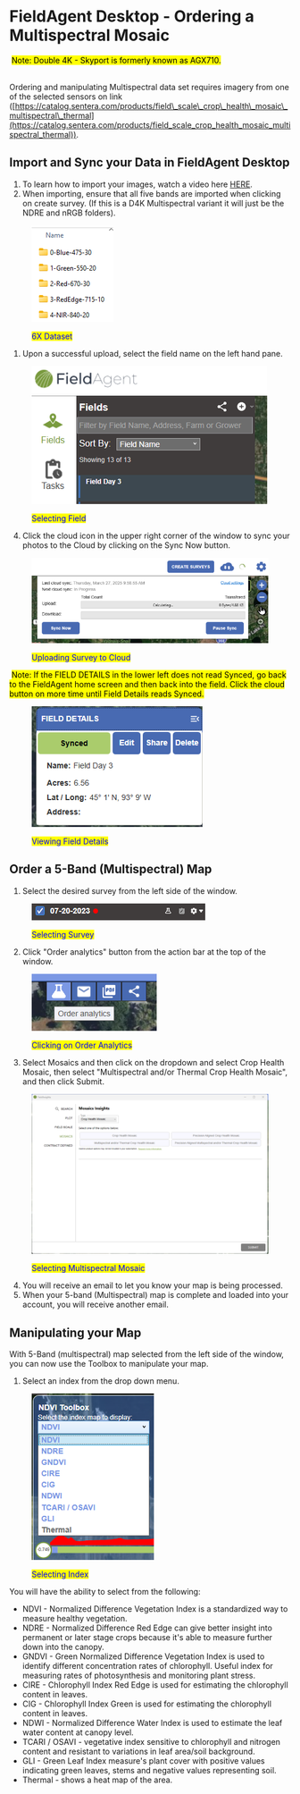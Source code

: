 # FieldAgent Desktop - Ordering a Multispectral Mosaic

<img src="https://img.zohostatic.com/zde/static/images/file.png" alt="" data-size="line"> <mark style="background-color:yellow;">Note: Double 4K - Skyport is formerly known as AGX710.</mark>

&#x20;\
Ordering and manipulating Multispectral data set requires imagery from one of the selected sensors on link ([https://catalog.sentera.com/products/field\_scale\_crop\_health\_mosaic\_multispectral\_thermal](https://catalog.sentera.com/products/field_scale_crop_health_mosaic_multispectral_thermal)).

## Import and Sync your Data in FieldAgent Desktop

1. &#x20;To learn how to import your images, watch a video here [HERE](fieldagent-importing-images.md).
2. &#x20;When importing, ensure that all five bands are imported when clicking on create survey. (If this is a D4K Multispectral variant it will just be the NDRE and nRGB folders).

<div align="left"><figure><img src="../../.gitbook/assets/image (286).png" alt=""><figcaption><p><mark style="color:blue;">6X Dataset</mark></p></figcaption></figure></div>

1. Upon a successful upload, select the field name on the left hand pane.

<div align="left"><figure><img src="../../.gitbook/assets/image (280).png" alt=""><figcaption><p><mark style="color:blue;">Selecting Field</mark></p></figcaption></figure></div>

4. Click the cloud icon in the upper right corner of the window to sync your photos to the Cloud by clicking on the Sync Now button.

<div align="left"><figure><img src="../../.gitbook/assets/image (278).png" alt=""><figcaption><p><mark style="color:blue;">Uploading Survey to Cloud</mark></p></figcaption></figure></div>

<img src="https://img.zohostatic.com/zde/static/images/file.png" alt="" data-size="line"> <mark style="background-color:yellow;">Note: If the FIELD DETAILS in the lower left does not read Synced, go back to the FieldAgent home screen and then back into the field. Click the cloud button on more time until Field Details reads Synced.</mark>

<div align="left"><figure><img src="../../.gitbook/assets/image (288).png" alt=""><figcaption><p><mark style="color:blue;">Viewing Field Details</mark></p></figcaption></figure></div>

## Order a 5-Band (Multispectral) Map

1. Select the desired survey from the left side of the window.

<div align="left"><figure><img src="../../.gitbook/assets/image (285).png" alt=""><figcaption><p><mark style="color:blue;">Selecting Survey</mark></p></figcaption></figure></div>

2. Click "Order analytics" button from the action bar at the top of the window.

<div align="left"><figure><img src="../../.gitbook/assets/image (281).png" alt=""><figcaption><p><mark style="color:blue;">Clicking on Order Analytics</mark></p></figcaption></figure></div>

3. Select Mosaics and then click on the dropdown and select Crop Health Mosaic, then select "Multispectral and/or Thermal Crop Health Mosaic", and then click Submit.

<figure><img src="../../.gitbook/assets/image (284).png" alt=""><figcaption><p><mark style="color:blue;">Selecting Multispectral Mosaic</mark></p></figcaption></figure>

4. You will receive an email to let you know your map is being processed.
5. When your 5-band (Multispectral) map is complete and loaded into your account, you will receive another email.

## Manipulating your Map

With 5-Band (multispectral) map selected from the left side of the window, you can now use the Toolbox to manipulate your map.

1. Select an index from the drop down menu.

<div align="left"><figure><img src="../../.gitbook/assets/image (287).png" alt=""><figcaption><p><mark style="color:blue;">Selecting Index</mark></p></figcaption></figure></div>

You will have the ability to select from the following:

* NDVI - Normalized Difference Vegetation Index is a standardized way to measure healthy vegetation.
* NDRE - Normalized Difference Red Edge can give better insight into permanent or later stage crops because it's able to measure further down into the canopy.
* GNDVI - Green Normalized Difference Vegetation Index is used to identify different concentration rates of chlorophyll. Useful index for measuring rates of photosynthesis and monitoring plant stress.
* CIRE - Chlorophyll Index Red Edge is used for estimating the chlorophyll content in leaves.
* CIG - Chlorophyll Index Green is used for estimating the chlorophyll content in leaves.
* NDWI - Normalized Difference Water Index is used to estimate the leaf water content at canopy level.
* TCARI / OSAVI - vegetative index sensitive to chlorophyll and nitrogen content and resistant to variations in leaf area/soil background.
* GLI - Green Leaf Index measure's plant cover with positive values indicating green leaves, stems and negative values representing soil.
* Thermal - shows a heat map of the area.
